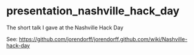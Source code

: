 presentation_nashville_hack_day
===============================

The short talk I gave at the Nashville Hack Day


See: https://github.com/jorendorff/jorendorff.github.com/wiki/Nashville-hack-day
